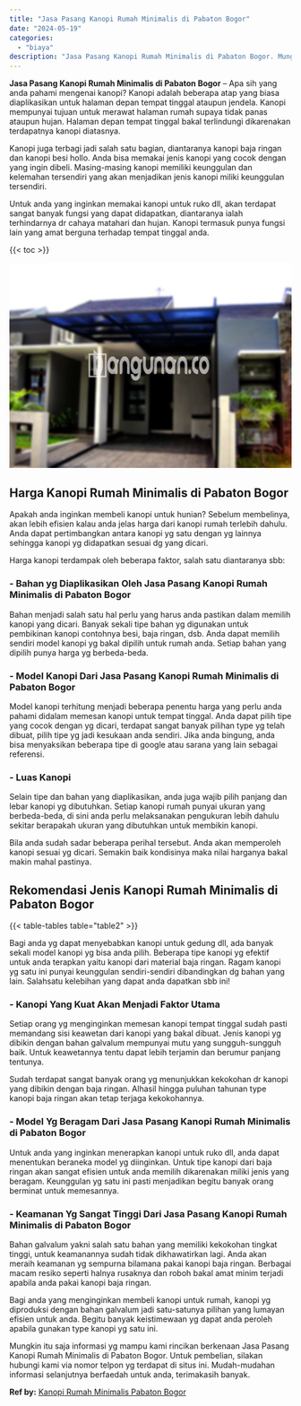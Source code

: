 ```yaml
---
title: "Jasa Pasang Kanopi Rumah Minimalis di Pabaton Bogor"
date: "2024-05-19"
categories: 
  - "biaya"
description: "Jasa Pasang Kanopi Rumah Minimalis di Pabaton Bogor. Mungkin itu saja informasi yg mampu kami rincikan berkenaan Jasa Pasang Kanopi Rumah Minimalis di Pabato..."
---
```


**Jasa Pasang Kanopi Rumah Minimalis di Pabaton Bogor** – Apa sih yang anda pahami mengenai kanopi? Kanopi adalah beberapa atap yang biasa diaplikasikan untuk halaman depan tempat tinggal ataupun jendela. Kanopi mempunyai tujuan untuk merawat halaman rumah supaya tidak panas ataupun hujan. Halaman depan tempat tinggal bakal terlindungi dikarenakan terdapatnya kanopi diatasnya.

Kanopi juga terbagi jadi salah satu bagian, diantaranya kanopi baja ringan dan kanopi besi hollo. Anda bisa memakai jenis kanopi yang cocok dengan yang ingin dibeli. Masing-masing kanopi memiliki keunggulan dan kelemahan tersendiri yang akan menjadikan jenis kanopi miliki keunggulan tersendiri.

Untuk anda yang inginkan memakai kanopi untuk ruko dll, akan terdapat sangat banyak fungsi yang dapat didapatkan, diantaranya ialah terhindarnya dr cahaya matahari dan hujan. Kanopi termasuk punya fungsi lain yang amat berguna terhadap tempat tinggal anda.

{{< toc >}}

![Jasa Pasang Kanopi Rumah Minimalis di Pabaton Bogor](/images/harga-kanopi-minimalis-57.png)

## Harga Kanopi Rumah Minimalis di Pabaton Bogor

Apakah anda inginkan membeli kanopi untuk hunian? Sebelum membelinya, akan lebih efisien kalau anda jelas harga dari kanopi rumah terlebih dahulu. Anda dapat pertimbangkan antara kanopi yg satu dengan yg lainnya sehingga kanopi yg didapatkan sesuai dg yang dicari.

Harga kanopi terdampak oleh beberapa faktor, salah satu diantaranya sbb:

### \- Bahan yg Diaplikasikan Oleh Jasa Pasang Kanopi Rumah Minimalis di Pabaton Bogor

Bahan menjadi salah satu hal perlu yang harus anda pastikan dalam memilih kanopi yang dicari. Banyak sekali tipe bahan yg digunakan untuk pembikinan kanopi contohnya besi, baja ringan, dsb. Anda dapat memilih sendiri model kanopi yg bakal dipilih untuk rumah anda. Setiap bahan yang dipilih punya harga yg berbeda-beda.

### \- Model Kanopi Dari Jasa Pasang Kanopi Rumah Minimalis di Pabaton Bogor

Model kanopi terhitung menjadi beberapa penentu harga yang perlu anda pahami didalam memesan kanopi untuk tempat tinggal. Anda dapat pilih tipe yang cocok dengan yg dicari, terdapat sangat banyak pilihan type yg telah dibuat, pilih tipe yg jadi kesukaan anda sendiri. Jika anda bingung, anda bisa menyaksikan beberapa tipe di google atau sarana yang lain sebagai referensi.

### \- Luas Kanopi

Selain tipe dan bahan yang diaplikasikan, anda juga wajib pilih panjang dan lebar kanopi yg dibutuhkan. Setiap kanopi rumah punyai ukuran yang berbeda-beda, di sini anda perlu melaksanakan pengukuran lebih dahulu sekitar berapakah ukuran yang dibutuhkan untuk membikin kanopi.

Bila anda sudah sadar beberapa perihal tersebut. Anda akan memperoleh kanopi sesuai yg dicari. Semakin baik kondisinya maka nilai harganya bakal makin mahal pastinya.

## Rekomendasi Jenis Kanopi Rumah Minimalis di Pabaton Bogor

{{< table-tables table="table2" >}}

Bagi anda yg dapat menyebabkan kanopi untuk gedung dll, ada banyak sekali model kanopi yg bisa anda pilih. Beberapa tipe kanopi yg efektif untuk anda terapkan yaitu kanopi dari material baja ringan. Ragam kanopi yg satu ini punyai keunggulan sendiri-sendiri dibandingkan dg bahan yang lain. Salahsatu kelebihan yang dapat anda dapatkan sbb ini!

### \- Kanopi Yang Kuat Akan Menjadi Faktor Utama

Setiap orang yg menginginkan memesan kanopi tempat tinggal sudah pasti memandang sisi keawetan dari kanopi yang bakal dibuat. Jenis kanopi yg dibikin dengan bahan galvalum mempunyai mutu yang sungguh-sungguh baik. Untuk keawetannya tentu dapat lebih terjamin dan berumur panjang tentunya.

Sudah terdapat sangat banyak orang yg menunjukkan kekokohan dr kanopi yang dibikin dengan baja ringan. Alhasil hingga puluhan tahunan type kanopi baja ringan akan tetap terjaga kekokohannya.

### \- Model Yg Beragam Dari Jasa Pasang Kanopi Rumah Minimalis di Pabaton Bogor

Untuk anda yang inginkan menerapkan kanopi untuk ruko dll, anda dapat menentukan beraneka model yg diinginkan. Untuk tipe kanopi dari baja ringan akan sangat efisien untuk anda memilih dikarenakan miliki jenis yang beragam. Keunggulan yg satu ini pasti menjadikan begitu banyak orang berminat untuk memesannya.

### \- Keamanan Yg Sangat Tinggi Dari Jasa Pasang Kanopi Rumah Minimalis di Pabaton Bogor

Bahan galvalum yakni salah satu bahan yang memiliki kekokohan tingkat tinggi, untuk keamanannya sudah tidak dikhawatirkan lagi. Anda akan meraih keamanan yg sempurna bilamana pakai kanopi baja ringan. Berbagai macam resiko seperti halnya rusaknya dan roboh bakal amat minim terjadi apabila anda pakai kanopi baja ringan.

Bagi anda yang menginginkan membeli kanopi untuk rumah, kanopi yg diproduksi dengan bahan galvalum jadi satu-satunya pilihan yang lumayan efisien untuk anda. Begitu banyak keistimewaan yg dapat anda peroleh apabila gunakan type kanopi yg satu ini.

Mungkin itu saja informasi yg mampu kami rincikan berkenaan Jasa Pasang Kanopi Rumah Minimalis di Pabaton Bogor. Untuk pembelian, silakan hubungi kami via nomor telpon yg terdapat di situs ini. Mudah-mudahan informasi selanjutnya berfaedah untuk anda, terimakasih banyak.

**Ref by:**  [Kanopi Rumah Minimalis Pabaton Bogor](https://id.wikipedia.org/wiki/Kanopi)

